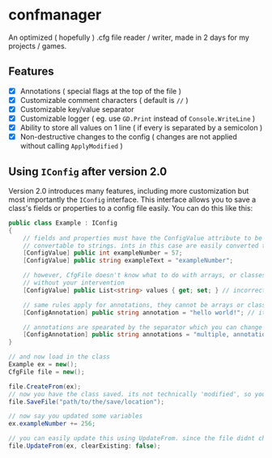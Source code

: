 # confmanager

An optimized ( hopefully ) .cfg file reader / writer, made in 2 days for my projects / games.

## Features

- [x] Annotations ( special flags at the top of the file )
- [x] Customizable comment characters ( default is `//` )
- [x] Customizable key/value separator
- [x] Customizable logger ( eg. use `GD.Print` instead of `Console.WriteLine` )
- [x] Ability to store all values on 1 line ( if every is separated by a semicolon )
- [x] Non-destructive changes to the config ( changes are not applied without calling `ApplyModified` )

## Using `IConfig` after version 2.0

Version 2.0 introduces many features, including more customization but most importantly the `IConfig` interface.
This interface allows you to save a class's fields or properties to a config file easily. You can do this like this:

```cs
public class Example : IConfig
{
    // fields and properties must have the ConfigValue attribute to be saved. values like this also have to be 
    // convertable to strings. ints in this case are easily converted to strings so theyre not a problem
    [ConfigValue] public int exampleNumber = 57;
    [ConfigValue] public string exampleText = "exampleNumber";

    // however, CfgFile doesn't know what to do with arrays, or classes. the result will probably be weird
    // without your intervention
    [ConfigValue] public List<string> values { get; set; } // incorrect

    // same rules apply for annotations, they cannot be arrays or classes but have to be able to convert to string
    [ConfigAnnotation] public string annotation = "hello world!"; // it is recommended to have 1 annotation on 1 value, but you can have more

    // annotations are spearated by the separator which you can change in CfgCustomizer
    [ConfigAnnotation] public string annotations = "multiple, annotations";
}

// and now load in the class
Example ex = new();
CfgFile file = new();

file.CreateFrom(ex); 
// now you have the class saved. its not technically 'modified', so you can just call SaveFile to save it without calling ApplyModified
file.SaveFile("path/to/the/save/location");

// now say you updated some variables
ex.exampleNumber += 256;

// you can easily update this using UpdateFrom. since the file didnt change at all, we also set clearExisting as false to improve performance
file.UpdateFrom(ex, clearExisting: false);
```

